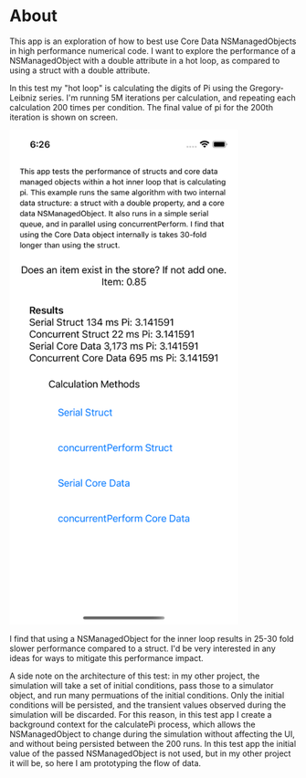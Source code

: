 #  About

This app is an exploration of how to best use Core Data NSManagedObjects in high performance numerical code. I want to explore the performance of a NSManagedObject with a double attribute in a hot loop, as compared to using a struct with a double attribute.

In this test my "hot loop" is calculating the digits of Pi using the Gregory-Leibniz series. I'm running 5M iterations per calculation, and repeating each calculation 200 times per condition. The final value of pi for the 200th iteration is shown on screen.

<img src="./screenshot.png" width="400px"></img>

I find that using a NSManagedObject for the inner loop results in 25-30 fold slower performance compared to a struct. I'd be very interested in any ideas for ways to mitigate this performance impact.

A side note on the architecture of this test: in my other project, the simulation will take a set of initial conditions, pass those to a simulator object, and run many permuations of the initial conditions. Only the initial conditions will be persisted, and the transient values observed during the simulation will be discarded. For this reason, in this test app I create a background context for the calculatePi process, which allows the NSManagedObject to change during the simulation without affecting the UI, and without being persisted between the 200 runs. In this test app the initial value of the passed NSManagedObject is not used, but in my other project it will be, so here I am prototyping the flow of data.
